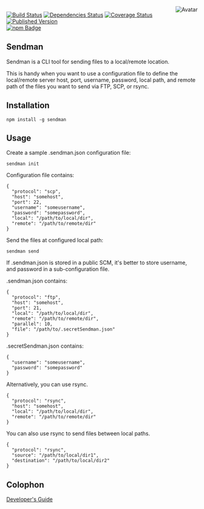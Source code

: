 <img align="right" src="https://raw.github.com/cliffano/sendman/master/avatar.jpg" alt="Avatar"/>

[![Build Status](https://secure.travis-ci.org/cliffano/sendman.png?branch=master)](http://travis-ci.org/cliffano/sendman)
[![Dependencies Status](https://david-dm.org/cliffano/sendman.png)](http://david-dm.org/cliffano/sendman)
[![Coverage Status](https://coveralls.io/repos/cliffano/sendman/badge.png?branch=master)](https://coveralls.io/r/cliffano/sendman?branch=master)
[![Published Version](https://badge.fury.io/js/sendman.png)](http://badge.fury.io/js/sendman)
<br/>
[![npm Badge](https://nodei.co/npm/sendman.png)](http://npmjs.org/package/sendman)

Sendman
-------

Sendman is a CLI tool for sending files to a local/remote location.

This is handy when you want to use a configuration file to define the local/remote server host, port, username, password, local path, and remote path of the files you want to send via FTP, SCP, or rsync.

Installation
------------

    npm install -g sendman

Usage
-----

Create a sample .sendman.json configuration file:

    sendman init

Configuration file contains:

    {
      "protocol": "scp",
      "host": "somehost",
      "port": 22,
      "username": "someusername",
      "password": "somepassword",
      "local": "/path/to/local/dir",
      "remote": "/path/to/remote/dir"
    }

Send the files at configured local path:

    sendman send

If .sendman.json is stored in a public SCM, it's better to store username, and password in a sub-configuration file.

.sendman.json contains:

    {
      "protocol": "ftp",
      "host": "somehost",
      "port": 21,
      "local": "/path/to/local/dir",
      "remote": "/path/to/remote/dir",
      "parallel": 10,
      "file": "/path/to/.secretSendman.json"
    }

.secretSendman.json contains:

    {
      "username": "someusername",
      "password": "somepassword"
    }

Alternatively, you can use rsync.

    {
      "protocol": "rsync",
      "host": "somehost",
      "local": "/path/to/local/dir",
      "remote": "/path/to/remote/dir"
    }

You can also use rsync to send files between local paths.

    {
      "protocol": "rsync",
      "source": "/path/to/local/dir1",
      "destination": "/path/to/local/dir2"
    }

Colophon
--------

[Developer's Guide](http://cliffano.github.io/developers_guide.html#nodejs)